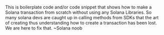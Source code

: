 This is boilerplate code and/or code snippet that shows how to make a Solana transaction from scratch without using any Solana Libraries. 
So many solana devs are caught up in calling methods from SDKs that the art of creating thus understanding how to create a transaction has been lost.
We are here to fix that.   ~Solana noob
